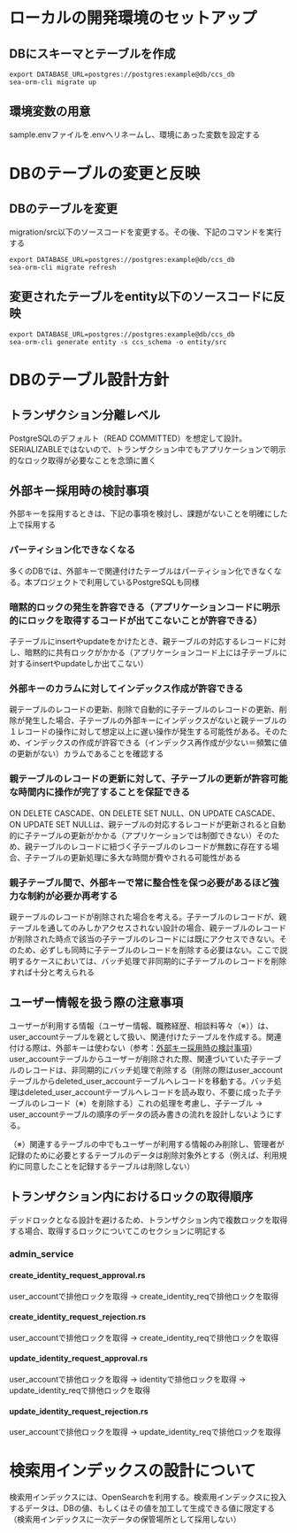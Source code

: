 # ローカルの開発環境のセットアップ

## DBにスキーマとテーブルを作成
```
export DATABASE_URL=postgres://postgres:example@db/ccs_db
sea-orm-cli migrate up
```

## 環境変数の用意
sample.envファイルを.envへリネームし、環境にあった変数を設定する

# DBのテーブルの変更と反映

## DBのテーブルを変更
migration/src以下のソースコードを変更する。その後、下記のコマンドを実行する
```
export DATABASE_URL=postgres://postgres:example@db/ccs_db
sea-orm-cli migrate refresh
```

## 変更されたテーブルをentity以下のソースコードに反映
```
export DATABASE_URL=postgres://postgres:example@db/ccs_db
sea-orm-cli generate entity -s ccs_schema -o entity/src
```

# DBのテーブル設計方針

## トランザクション分離レベル
PostgreSQLのデフォルト（READ COMMITTED）を想定して設計。SERIALIZABLEではないので、トランザクション中でもアプリケーションで明示的なロック取得が必要なことを念頭に置く

## 外部キー採用時の検討事項
外部キーを採用するときは、下記の事項を検討し、課題がないことを明確にした上で採用する
### パーティション化できなくなる
多くのDBでは、外部キーで関連付けたテーブルはパーティション化できなくなる。本プロジェクトで利用しているPostgreSQLも同様
### 暗黙的ロックの発生を許容できる（アプリケーションコードに明示的にロックを取得するコードが出てこないことが許容できる）
子テーブルにinsertやupdateをかけたとき、親テーブルの対応するレコードに対し、暗黙的に共有ロックがかかる（アプリケーションコード上には子テーブルに対するinsertやupdateしか出てこない）
### 外部キーのカラムに対してインデックス作成が許容できる
親テーブルのレコードの更新、削除で自動的に子テーブルのレコードの更新、削除が発生した場合、子テーブルの外部キーにインデックスがないと親テーブルの１レコードの操作に対して想定以上に遅い操作が発生する可能性がある。そのため、インデックスの作成が許容できる（インデックス再作成が少ない＝頻繁に値の更新がない）カラムであることを確認する
### 親テーブルのレコードの更新に対して、子テーブルの更新が許容可能な時間内に操作が完了することを保証できる
ON DELETE CASCADE、ON DELETE SET NULL、ON UPDATE CASCADE、ON UPDATE SET NULLは、親テーブルの対応するレコードが更新されると自動的に子テーブルの更新がかかる（アプリケーションでは制御できない）そのため、親テーブルのレコードに紐づく子テーブルのレコードが無数に存在する場合、子テーブルの更新処理に多大な時間が費やされる可能性がある
### 親子テーブル間で、外部キーで常に整合性を保つ必要があるほど強力な制約が必要か再考する
親テーブルのレコードが削除された場合を考える。子テーブルのレコードが、親テーブルを通してのみしかアクセスされない設計の場合、親テーブルのレコードが削除された時点で該当の子テーブルのレコードには既にアクセスできない。そのため、必ずしも同時に子テーブルのレコードを削除する必要はない。ここで説明するケースにおいては、バッチ処理で非同期的に子テーブルのレコードを削除すれば十分と考えられる

## ユーザー情報を扱う際の注意事項
ユーザーが利用する情報（ユーザー情報、職務経歴、相談料等々（※））は、user_accountテーブルを親として扱い、関連付けたテーブルを作成する。関連付ける際は、外部キーは使わない（参考：[外部キー採用時の検討事項](#外部キー採用時の検討事項)）user_accountテーブルからユーザーが削除された際、関連づいていた子テーブルのレコードは、非同期的にバッチ処理で削除する（削除の際はuser_accountテーブルからdeleted_user_accountテーブルへレコードを移動する。バッチ処理はdeleted_user_accountテーブルへレコードを読み取り、不要に成った子テーブルのレコード（※）を削除する）これの処理を考慮し、子テーブル -> user_accountテーブルの順序のデータの読み書きの流れを設計しないようにする。

（※）関連するテーブルの中でもユーザーが利用する情報のみ削除し、管理者が記録のために必要とするテーブルのデータは削除対象外とする（例えば、利用規約に同意したことを記録するテーブルは削除しない）

## トランザクション内におけるロックの取得順序
デッドロックとなる設計を避けるため、トランザクション内で複数ロックを取得する場合、取得するロックについてこのセクションに明記する

### admin_service
#### create_identity_request_approval.rs
user_accountで排他ロックを取得 -> create_identity_reqで排他ロックを取得
#### create_identity_request_rejection.rs
user_accountで排他ロックを取得 -> create_identity_reqで排他ロックを取得
#### update_identity_request_approval.rs
user_accountで排他ロックを取得 -> identityで排他ロックを取得 -> update_identity_reqで排他ロックを取得
#### update_identity_request_rejection.rs
user_accountで排他ロックを取得 -> update_identity_reqで排他ロックを取得

# 検索用インデックスの設計について
検索用インデックスには、OpenSearchを利用する。検索用インデックスに投入するデータは、DBの値、もしくはその値を加工して生成できる値に限定する（検索用インデックスに一次データの保管場所として採用しない）

